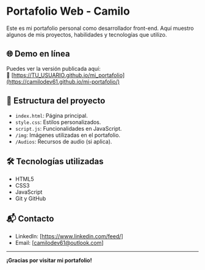 # Portafolio Web - Camilo

Este es mi portafolio personal como desarrollador front-end. Aquí muestro algunos de mis proyectos, habilidades y tecnologías que utilizo.

## 🌐 Demo en línea
Puedes ver la versión publicada aquí:  
🔗 [https://TU_USUARIO.github.io/mi_portafolio](https://camilodev61.github.io/mi-portafolio/)

## 📁 Estructura del proyecto

- `index.html`: Página principal.
- `style.css`: Estilos personalizados.
- `script.js`: Funcionalidades en JavaScript.
- `/img`: Imágenes utilizadas en el portafolio.
- `/Audios`: Recursos de audio (si aplica).

## 🛠️ Tecnologías utilizadas

- HTML5
- CSS3
- JavaScript
- Git y GitHub

## 📬 Contacto

- LinkedIn: [https://www.linkedin.com/feed/]    
- Email: [camilodev61@outlook.com]

---

**¡Gracias por visitar mi portafolio!**
